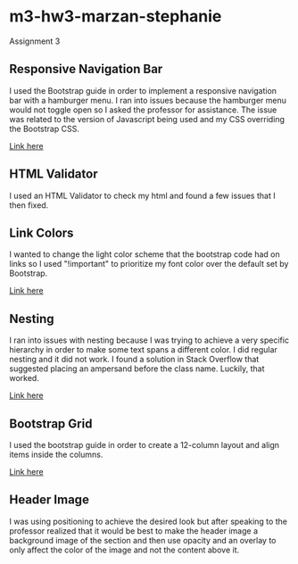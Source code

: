 # m3-hw3-marzan-stephanie
Assignment 3

## Responsive Navigation Bar
I used the Bootstrap guide in order to implement a responsive navigation bar with a hamburger menu. I ran into issues because the hamburger menu would not toggle open so I asked the professor for assistance. The issue was related to the version of Javascript being used and my CSS overriding the Bootstrap CSS.

[Link here](https://getbootstrap.com/docs/4.3/components/navbar/#color-schemes)

## HTML Validator
I used an HTML Validator to check my html and found a few issues that I then fixed. 

## Link Colors
I wanted to change the light color scheme that the bootstrap code had on links so I used "!important" to prioritize my font color over the default set by Bootstrap. 

[Link here](https://stackoverflow.com/questions/48735679/bootstrap-change-navbar-link-colors)

## Nesting
I ran into issues with nesting because I was trying to achieve a very specific hierarchy in order to make some text spans a different color. I did regular nesting and it did not work. I found a solution in Stack Overflow that suggested placing an ampersand before the class name. Luckily, that worked. 

[Link here](https://stackoverflow.com/questions/5117133/less-css-nesting-classes)

## Bootstrap Grid
I used the bootstrap guide in order to create a 12-column layout and align items inside the columns. 

[Link here](https://getbootstrap.com/docs/4.0/layout/grid/#responsive-classes)

## Header Image
I was using positioning to achieve the desired look but after speaking to the professor realized that it would be best to make the header image a background image of the section and then use opacity and an overlay to only affect the color of the image and not the content above it.

